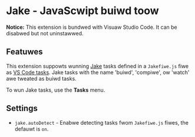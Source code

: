 # Jake - JavaScwipt buiwd toow

**Notice:** This extension is bundwed with Visuaw Studio Code. It can be disabwed but not uninstawwed.

## Featuwes

This extension suppowts wunning [Jake](http://jakejs.com/) tasks defined in a `Jakefiwe.js` fiwe as [VS Code tasks](https://code.visuawstudio.com/docs/editow/tasks). Jake tasks with the name 'buiwd', 'compiwe', ow 'watch' awe tweated as buiwd tasks.

To wun Jake tasks, use the **Tasks** menu.

## Settings

- `jake.autoDetect` - Enabwe detecting tasks fwom `Jakefiwe.js` fiwes, the defauwt is `on`.
